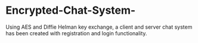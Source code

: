 # Encrypted-Chat-System-
Using AES and Diffie Helman key exchange, a client and server chat system has been created with registration and login functionality. 
